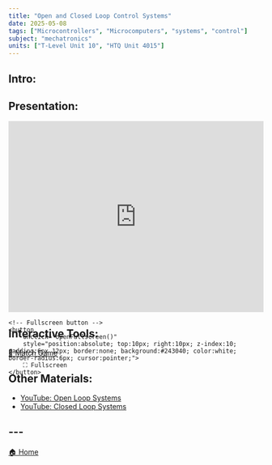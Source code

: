 ```yaml
---
title: "Open and Closed Loop Control Systems"
date: 2025-05-08
tags: ["Microcontrollers", "Microcomputers", "systems", "control"]
subject: "mechatronics"
units: ["T-Level Unit 10", "HTQ Unit 4015"]
---
```


## Intro:

## Presentation:

<div id="pdf-container" style="position: relative; width: 100%; height: 0; padding-top: 75%;">
    <iframe 
        id="pdf-frame"
        src="https://EngineeringShare.github.io/engineering-hub/presentations/Open-Closed Loop Systems.pdf"
        style="position: absolute; top: 0; left: 0; width: 100%; height: 100%; border: none;" 
        allowfullscreen
        webkitallowfullscreen
        mozallowfullscreen>
    </iframe>

    <!-- Fullscreen button -->
    <button 
        onclick="openFullscreen()" 
        style="position:absolute; top:10px; right:10px; z-index:10; padding:6px 12px; border:none; background:#243040; color:white; border-radius:6px; cursor:pointer;">
        ⛶ Fullscreen
    </button>
</div>

<script>
    function openFullscreen() {
        const elem = document.getElementById("pdf-frame");
        if (elem.requestFullscreen) {
            elem.requestFullscreen();
        } else if (elem.webkitRequestFullscreen) { // Safari
            elem.webkitRequestFullscreen();
        } else if (elem.msRequestFullscreen) { // IE11
            elem.msRequestFullscreen();
        }
    }
</script>

## Interactive Tools:

<a href="https://engineeringshare.github.io/engineering-hub/interactive/Control%20System%20Match.html">🧩 Match Game</a>

## Other Materials:
* [YouTube: Open Loop Systems](https://youtu.be/DE0hWLdkckg?si=nfoYuunOkl2AwdQV)
* [YouTube: Closed Loop Systems](https://youtu.be/O-OqgFE9SD4)

## ---

<a href="https://engineeringshare.github.io/engineering-hub">🏠 Home</a>
